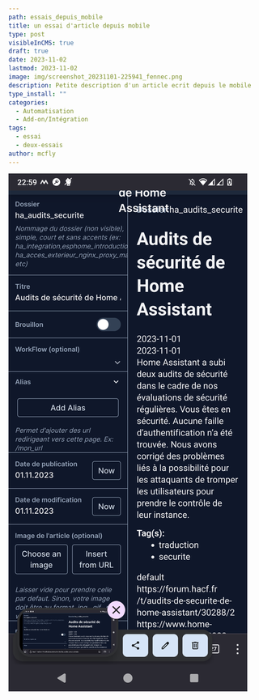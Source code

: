 ```yaml
---
path: essais_depuis_mobile
title: un essai d'article depuis mobile
type: post
visibleInCMS: true
draft: true
date: 2023-11-02
lastmod: 2023-11-02
image: img/screenshot_20231101-225941_fennec.png
description: Petite description d'un article ecrit depuis le mobile
type_install: ""
categories:
  - Automatisation
  - Add-on/Intégration
tags:
  - essai
  - deux-essais
author: mcfly
---
```

![essai text alt](img/screenshot_20231101-225946_fennec.png)



